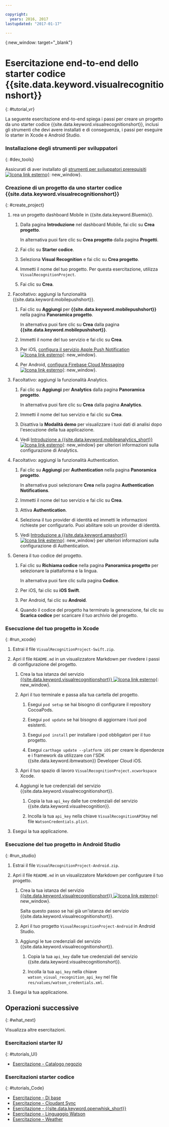 ```yaml
---

copyright:
  years: 2016, 2017
lastupdated: "2017-01-17"

---
```

{:new_window: target="_blank"}

# Esercitazione end-to-end dello starter codice {{site.data.keyword.visualrecognitionshort}}
{: #tutorial_vr}

La seguente esercitazione end-to-end spiega i passi per creare un progetto da uno starter codice {{site.data.keyword.visualrecognitionshort}}, inclusi gli strumenti che devi avere installati e di conseguenza, i passi per eseguire lo starter in Xcode e Android Studio.


### Installazione degli strumenti per sviluppatori
{: #dev_tools}

Assicurati di aver installato gli [strumenti per sviluppatori prerequisiti ![Icona link esterno](../icons/launch-glyph.svg "Icona link esterno")](get_code.html#prereq-dev-tools "Icona link esterno"){: new_window}.


### Creazione di un progetto da uno starter codice {{site.data.keyword.visualrecognitionshort}}
{: #create_project}

1. rea un progetto dashboard Mobile in {{site.data.keyword.Bluemix}}.

   1. Dalla pagina **Introduzione** nel dashboard Mobile, fai clic su **Crea progetto**.

      In alternativa puoi fare clic su **Crea progetto** dalla pagina **Progetti**.

   2. Fai clic su **Starter codice**.

   3. Seleziona **Visual Recognition** e fai clic su **Crea progetto**.

   4. Immetti il nome del tuo progetto. Per questa esercitazione, utilizza `VisualRecognitionProject`.
   
   5. Fai clic su **Crea**.

2. Facoltativo: aggiungi la funzionalità {{site.data.keyword.mobilepushshort}}.

   1. Fai clic su **Aggiungi** per **{{site.data.keyword.mobilepushshort}}** nella pagina **Panoramica progetto**.

      In alternativa puoi fare clic su **Crea** dalla pagina **{{site.data.keyword.mobilepushshort}}**.

   2. Immetti il nome del tuo servizio e fai clic su **Crea**.

   3. Per iOS, [configura il servizio Apple Push Notification![Icona link esterno](../icons/launch-glyph.svg "Icona link esterno")](/docs/services/mobilepush/t_push_provider_ios.html "Icona link esterno"){: new_window}.

   4. Per Android, [configura Firebase Cloud Messaging ![Icona link esterno](../icons/launch-glyph.svg "Icona link esterno")](/docs/services/mobilepush/t_push_provider_android.html "Icona link esterno"){: new_window}.
   
3. Facoltativo: aggiungi la funzionalità Analytics.

   1. Fai clic su **Aggiungi** per **Analytics** dalla pagina **Panoramica progetto**.

      In alternativa puoi fare clic su **Crea** dalla pagina **Analytics**.

   2. Immetti il nome del tuo servizio e fai clic su **Crea**.
   
   3. Disattiva la **Modalità demo** per visualizzare i tuoi dati di analisi dopo l'esecuzione della tua applicazione.
   
   4. Vedi [Introduzione a {{site.data.keyword.mobileanalytics_short}} ![Icona link esterno](../icons/launch-glyph.svg "Icona link esterno")](/docs/services/mobileanalytics/index.html "Icona link esterno"){: new_window} per ulteriori informazioni sulla configurazione di Analytics.
  
4. Facoltativo: aggiungi la funzionalità Authentication.

   1. Fai clic su **Aggiungi** per **Authentication** nella pagina **Panoramica progetto**.

      In alternativa puoi selezionare **Crea** nella pagina **Authentication Notifications**.

   2. Immetti il nome del tuo servizio e fai clic su **Crea**.
   
   3. Attiva **Authentication**.
   
   4. Seleziona il tuo provider di identità ed immetti le informazioni richieste per configurarlo. Puoi abilitare solo un provider di identità.

   5. Vedi [Introduzione a {{site.data.keyword.amashort}} ![Icona link esterno](../icons/launch-glyph.svg "Icona link esterno")](/docs/services/mobileaccess/index.html "Icona link esterno"){: new_window} per ulteriori informazioni sulla configurazione di Authentication.

5. Genera il tuo codice del progetto.

   1. Fai clic su **Richiama codice** nella pagina **Panoramica progetto** per selezionare la piattaforma e la lingua.
   
      In alternativa puoi fare clic sulla pagina **Codice**.
      
   2. Per iOS, fai clic su **iOS Swift**.
   
   3. Per Android, fai clic su **Android**.
   
   4. Quando il codice del progetto ha terminato la generazione, fai clic su **Scarica codice** per scaricare il tuo archivio del progetto.


### Esecuzione del tuo progetto in Xcode
{: #run_xcode}

1. Estrai il file `VisualRecognitionProject-Swift.zip`.

2. Apri il file `README.md` in un visualizzatore Markdown per rivedere i passi di configurazione del progetto.

   1. Crea la tua istanza del servizio [{{site.data.keyword.visualrecognitionshort}} ![Icona link esterno](../icons/launch-glyph.svg "Icona link esterno")](https://console.{DomainName}/catalog/services/visual-recognition/ "Icona link esterno"){: new_window}.
   
   2. Apri il tuo terminale e passa alla tua cartella del progetto.
   
      1. Esegui `pod setup` se hai bisogno di configurare il repository CocoaPods.
      
      2. Esegui `pod update` se hai bisogno di aggiornare i tuoi pod esistenti.
      
      3. Esegui `pod install` per installare i pod obbligatori per il tuo progetto.
      
      4. Esegui `carthage update --platform iOS` per creare le dipendenze e i framework da utilizzare con l'SDK {{site.data.keyword.ibmwatson}} Developer Cloud iOS.
      
   3. Apri il tuo spazio di lavoro `VisualRecognitionProject.xcworkspace` Xcode.
   
   4. Aggiungi le tue credenziali del servizio {{site.data.keyword.visualrecognitionshort}}.
   
      1. Copia la tua `api_key` dalle tue credenziali del servizio {{site.data.keyword.visualrecognition}}.
      
      2. Incolla la tua `api_key` nella chiave `VisualRecognitionAPIKey` nel file `WatsonCredentials.plist`.
      
3. Esegui la tua applicazione.


### Esecuzione del tuo progetto in Android Studio
{: #run_studio}

1. Estrai il file `VisualRecognitionProject-Android.zip`.

2. Apri il file `README.md` in un visualizzatore Markdown per configurare il tuo progetto.

   1. Crea la tua istanza del servizio [{{site.data.keyword.visualrecognitionshort}} ![Icona link esterno](../icons/launch-glyph.svg "Icona link esterno")](https://console.{DomainName}/catalog/services/visual-recognition/ "Icona link esterno"){: new_window}.
   
      Salta questo passo se hai già un'istanza del servizio {{site.data.keyword.visualrecognitionshort}}.
   
   2. Apri il tuo progetto `VisualRecognitionProject-Android` in Android Studio.
   
   4. Aggiungi le tue credenziali del servizio {{site.data.keyword.visualrecognitionshort}}.
   
      1. Copia la tua `api_key` dalle tue credenziali del servizio {{site.data.keyword.visualrecognitionshort}}.
      
      2. Incolla la tua `api_key` nella chiave `watson_visual_recognition_api_key` nel file `res/values/watson_credentials.xml`.
      
3. Esegui la tua applicazione.


## Operazioni successive
{: #what_next}

Visualizza altre esercitazioni.


### Esercitazioni starter IU
{: #tutorials_UI}

* [Esercitazione - Catalogo negozio](tutorial_store_catalog.html)


### Esercitazioni starter codice
{: #tutorials_Code}

* [Esercitazione - Di base](tutorial.html)
* [Esercitazione - Cloudant Sync](tutorial_cloudant_synd.html)
* [Esercitazione - {{site.data.keyword.openwhisk_short}}](tutorial_openwhisk.html)
* [Esercitazione - Linguaggio Watson](tutorial_watson_language.html)
* [Esercitazione - Weather ](tutorial_weather.html)

